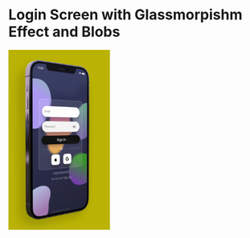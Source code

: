 # Login Screen with Glassmorpishm Effect and Blobs

<img src="https://raw.githubusercontent.com/memetsumer/LoginScreen/master/ss-1.png" width=40% height=40%>
